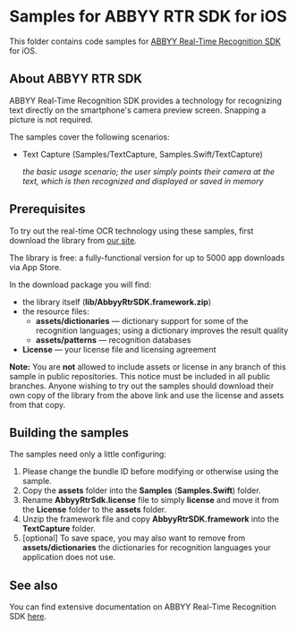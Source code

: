 # Samples for ABBYY RTR SDK for iOS

This folder contains code samples for [ABBYY Real-Time Recognition SDK](http://rtrsdk.com/) for iOS.

## About ABBYY RTR SDK
ABBYY Real-Time Recognition SDK provides a technology for recognizing text directly on the smartphone's camera preview screen. Snapping a picture is not required.

The samples cover the following scenarios:

* Text Capture (Samples/TextCapture, Samples.Swift/TextCapture)

	*the basic usage scenario; the user simply points their camera at the text, which is then recognized and displayed or saved in memory*

## Prerequisites
To try out the real-time OCR technology using these samples, first download the library from [our site](http://rtrsdk.com/). 

The library is free: a fully-functional version for up to 5000 app downloads via App Store.

In the download package you will find:


- the library itself (**lib/AbbyyRtrSDK.framework.zip**)
- the resource files:
	- **assets/dictionaries** — dictionary support for some of the recognition languages; using a dictionary improves the result quality
	- **assets/patterns** — recognition databases
- **License** — your license file and licensing agreement

**Note:** You are **not** allowed to include assets or license in any branch of this sample in public repositories. This notice must be included in all public branches. Anyone wishing to try out the samples should download their own copy of the library from the above link and use the license and assets from that copy.

## Building the samples
The samples need only a little configuring:

1. Please change the bundle ID before modifying or otherwise using the sample.
2. Copy the **assets** folder into the **Samples** (**Samples.Swift**) folder.
2. Rename **AbbyyRtrSdk.license** file to simply **license** and move it from the **License** folder to the **assets** folder.
3. Unzip the framework file and copy **AbbyyRtrSDK.framework** into the **TextCapture** folder.
4. [optional] To save space, you may also want to remove from **assets/dictionaries** the dictionaries for recognition languages your application does not use.

## See also
You can find extensive documentation on ABBYY Real-Time Recognition SDK [here](http://rtrsdk.com/documentation).